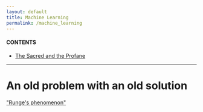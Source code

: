 ```yaml
---
layout: default
title: Machine Learning
permalink: /machine_learning
---
```


<!-- *Under construction* -->

#### CONTENTS
- [The Sacred and the Profane](#the-sacred-and-the-profane)

<hr>

# An old problem with an old solution
["Runge's phenomenon"](https://en.wikipedia.org/wiki/Runge's_phenomenon)